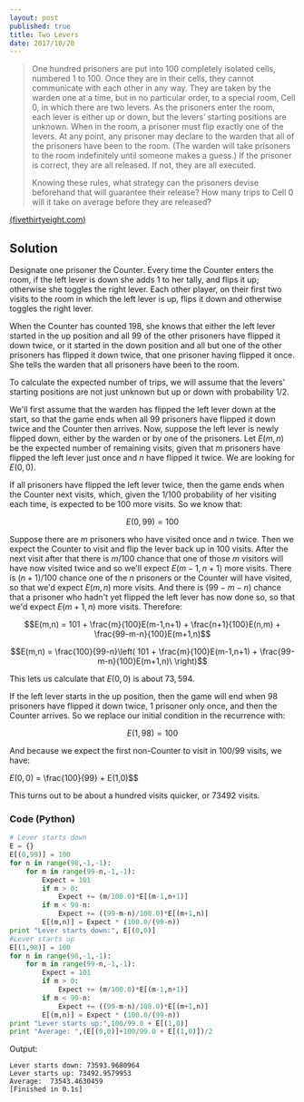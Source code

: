 ```yaml
---
layout: post
published: true
title: Two Levers
date: 2017/10/20
---
```


>One hundred prisoners are put into 100 completely isolated cells, numbered 1 to 100. Once they are in their cells, they cannot communicate with each other in any way. They are taken by the warden one at a time, but in no particular order, to a special room, Cell 0, in which there are two levers. As the prisoners enter the room, each lever is either up or down, but the levers’ starting positions are unknown. When in the room, a prisoner must flip exactly one of the levers. At any point, any prisoner may declare to the warden that all of the prisoners have been to the room. (The warden will take prisoners to the room indefinitely until someone makes a guess.) If the prisoner is correct, they are all released. If not, they are all executed.
>
>Knowing these rules, what strategy can the prisoners devise beforehand that will guarantee their release? How many trips to Cell 0 will it take on average before they are released?

<!--more-->

[(fivethirtyeight.com)](https://fivethirtyeight.com/features/can-you-please-the-oracle-can-you-escape-the-prison/)

## Solution

Designate one prisoner the Counter. Every time the Counter enters the room, if the left lever is down she adds $1$ to her tally, and flips it up; otherwise she toggles the right lever. Each other player, on their first two visits to the room in which the left lever is up, flips it down and otherwise toggles the right lever.

When the Counter has counted $198$, she knows that either the left lever started in the up position and all $99$ of the other prisoners have flipped it down twice, or it started in the down position and all but one of the other prisoners has flipped it down twice, that one prisoner having flipped it once. She tells the warden that all prisoners have been to the room.

To calculate the expected number of trips, we will assume that the levers' starting positions are not just unknown but up or down with probability $1/2$.

We'll first assume that the warden has flipped the left lever down at the start, so that the game ends when all $99$ prisoners have flipped it down twice and the Counter then arrives.  Now, suppose the left lever is newly flipped down, either by the warden or by one of the prisoners. Let $E(m,n)$ be the expected number of remaining visits, given that $m$ prisoners have flipped the left lever just once and $n$ have flipped it twice. We are looking for $E(0,0)$.  

If all prisoners have flipped the left lever twice, then the game ends when the Counter next visits, which, given the $1/100$ probability of her visiting each time, is expected to be $100$ more visits. So we know that:

$$E(0,99) = 100$$

Suppose there are $m$ prisoners who have visited once and $n$ twice. Then 
we expect the Counter to visit and flip the lever back up in $100$ visits. After the next visit after that there is $m/100$ chance that one of those $m$ visitors will have now visited twice and so we'll expect $E(m-1,n+1)$ more visits. There is $(n+1)/100$ chance one of the $n$ prisoners or the Counter will have visited, so that we'd expect $E(m,n)$ more visits. And there is $(99-m-n)$ chance that a prisoner who hadn't yet flipped the left lever has now done so, so that we'd expect $E(m+1,n)$ more visits. Therefore:

$$E(m,n) = 101 + \frac{m}{100}E(m-1,n+1) +
\frac{n+1}{100}E(n,m) + \frac{99-m-n}{100}E(m+1,n)$$

$$E(m,n) = \frac{100}{99-n}\left(
101 + \frac{m}{100}E(m-1,n+1) +
\frac{99-m-n}{100}E(m+1,n)\
\right)$$

This lets us calculate that $E(0,0)$ is about $73,594$.

If the left lever starts in the up position, then the game will end when $98$ prisoners have flipped it down twice, $1$ prisoner only once, and then the Counter arrives. So we replace our initial condition in the recurrence with:

$$E(1,98) = 100$$

And because we expect the first non-Counter to visit in $100/99$ visits, we have:

$E(0,0)$ = \frac{100}{99} + E(1,0)$$

This turns out to be about a hundred visits quicker, or $73492$ visits.

### Code (Python)

```python
# Lever starts down
E = {}
E[(0,99)] = 100
for n in range(98,-1,-1):
	for m in range(99-n,-1,-1):
		Expect = 101
		if m > 0:
			Expect += (m/100.0)*E[(m-1,n+1)]
		if m < 99-n:
			Expect += ((99-m-n)/100.0)*E[(m+1,n)]
		E[(m,n)] = Expect * (100.0/(99-n))
print "Lever starts down:", E[(0,0)]
#Lever starts up
E[(1,98)] = 100
for n in range(98,-1,-1):
	for m in range(99-n,-1,-1):
		Expect = 101
		if m > 0:
			Expect += (m/100.0)*E[(m-1,n+1)]
		if m < 99-n:
			Expect += ((99-m-n)/100.0)*E[(m+1,n)]
		E[(m,n)] = Expect * (100.0/(99-n))
print "Lever starts up:",100/99.0 + E[(1,0)]
print "Average: ",(E[(0,0)]+100/99.0 + E[(1,0)])/2
```
Output:
```
Lever starts down: 73593.9680964
Lever starts up: 73492.9579953
Average:  73543.4630459
[Finished in 0.1s]
```

<br>
